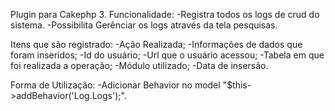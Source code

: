Plugin para Cakephp 3.
Funcionalidade:
-Registra todos os logs de crud do sistema.
-Possibilita Gerênciar os logs através da tela pesquisas.

Itens que são registrado:
-Ação Realizada;
-Informações de dados que foram inseridos;
-Id do usuário;
-Url que o usuário acessou;
-Tabela em que foi realizada a operação;
-Módulo utilizado;
-Data de insersão.

Forma de Utilização:
-Adicionar Behavior no model "$this->addBehavior('Log.Logs');".

